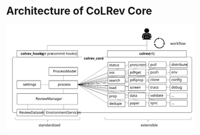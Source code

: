 # Architecture of CoLRev Core

![Overview of the colrev_core architecture](../docs/figures/architecture.svg)
